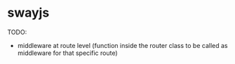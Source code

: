 # swayjs



TODO:
 - middleware at route level (function inside the router class to be called as middleware for that specific route)